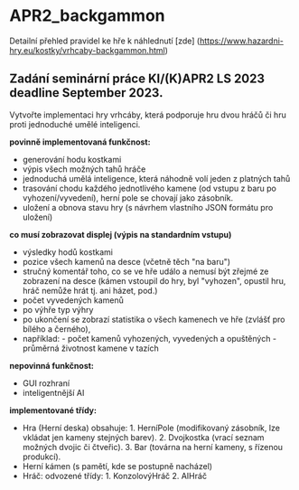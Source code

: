# APR2_backgammon

Detailní přehled pravidel ke hře k náhlednutí [zde] (https://www.hazardni-hry.eu/kostky/vrhcaby-backgammon.html)

Zadání seminární práce KI/(K)APR2 LS 2023
deadline September 2023.
------------------------------------------------------------
Vytvořte implementaci hry vrhcáby, která podporuje hru dvou hráčů či hru proti jednoduché umělé inteligenci.

**povinně implementovaná funkčnost:**
- generování hodu kostkami
- výpis všech možných tahů hráče
- jednoduchá umělá inteligence, která náhodně volí jeden z platných tahů
- trasování chodu každého jednotlivého kamene (od vstupu z baru po vyhození/vyvedení), herní pole se chovají jako zásobník.
- uložení a obnova stavu hry (s návrhem vlastního JSON formátu pro uložení)

**co musí zobrazovat displej (výpis na standardním vstupu)**
- výsledky hodů kostkami
- pozice všech kamenů na desce (včetně těch "na baru")
- stručný komentář toho, co se ve hře událo a nemusí být zřejmé ze zobrazení na desce (kámen vstoupil do hry, byl "vyhozen", opustil hru, hráč nemůže hrát tj. ani házet, pod.)
- počet vyvedených kamenů
- po výhře typ výhry
- po ukončení se zobrazí statistika o všech kamenech ve hře (zvlášť pro bílého a černého),
- například:   - počet kamenů vyhozených, vyvedených a opuštěných
               - průměrná životnost kamene v tazích

**nepovinná funkčnost:**
- GUI rozhraní
- inteligentnější AI

**implementované třídy:**
- Hra (Herní deska)
obsahuje: 1. HerníPole (modifikovaný zásobník, lze vkládat jen kameny stejných barev).
          2. Dvojkostka (vrací seznam možných dvojic či čtveřic).
          3. Bar (továrna na herní kameny, s řízenou produkcí).
- Herní kámen (s pamětí, kde se postupně nacházel)
- Hráč: odvozené třídy: 1. KonzolovýHráč
                        2. AIHráč
